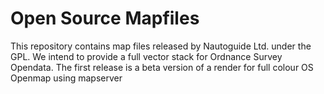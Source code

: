 # Open Source Mapfiles

This repository contains map files released by Nautoguide Ltd. under the GPL. We intend to provide a full vector stack for Ordnance Survey Opendata. The first release is a beta version of a render for full colour OS Openmap using mapserver

